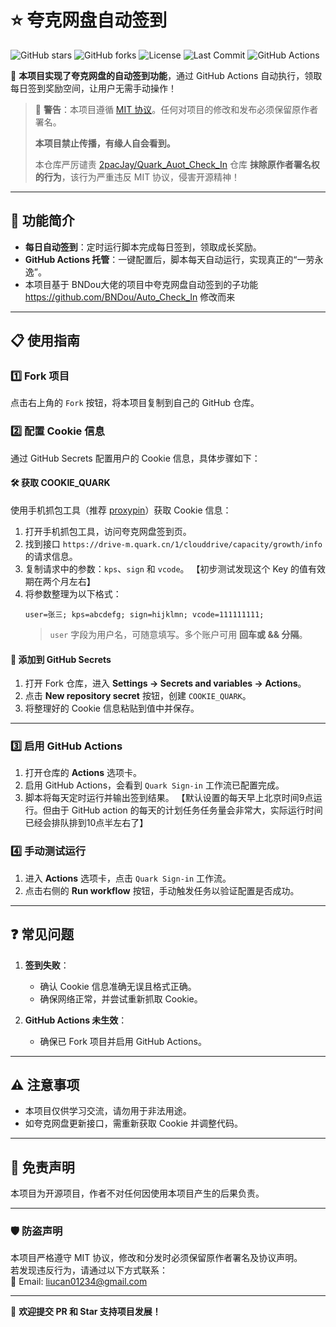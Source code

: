 # ⭐️ 夸克网盘自动签到  
![GitHub stars](https://img.shields.io/github/stars/Liu8Can/Quark_Auot_Check_In)  ![GitHub forks](https://img.shields.io/github/forks/Liu8Can/Quark_Auot_Check_In)  ![License](https://img.shields.io/github/license/Liu8Can/Quark_Auot_Check_In)  ![Last Commit](https://img.shields.io/github/last-commit/Liu8Can/Quark_Auot_Check_In)  ![GitHub Actions](https://github.com/Liu8Can/Quark_Auot_Check_In/actions/workflows/quark_signin.yml/badge.svg)


🎉 **本项目实现了夸克网盘的自动签到功能**，通过 GitHub Actions 自动执行，领取每日签到奖励空间，让用户无需手动操作！  

> 🛑 **警告**：本项目遵循 [MIT 协议](https://opensource.org/licenses/MIT)。任何对项目的修改和发布必须保留原作者署名。
>
> **本项目禁止传播，有缘人自会看到。**
> 
> 本仓库严厉谴责 [2pacJay/Quark_Auot_Check_In](https://github.com/2pacJay/Quark_Auot_Check_In) 仓库 **抹除原作者署名权的行为**，该行为严重违反 MIT 协议，侵害开源精神！  

---

## 🚀 功能简介  
- **每日自动签到**：定时运行脚本完成每日签到，领取成长奖励。  
- **GitHub Actions 托管**：一键配置后，脚本每天自动运行，实现真正的“一劳永逸”。
- 本项目基于 BNDou大佬的项目中夸克网盘自动签到的子功能 https://github.com/BNDou/Auto_Check_In 修改而来 

---

## 📋 使用指南  

### 1️⃣ Fork 项目  
点击右上角的 `Fork` 按钮，将本项目复制到自己的 GitHub 仓库。  

### 2️⃣ 配置 Cookie 信息  
通过 GitHub Secrets 配置用户的 Cookie 信息，具体步骤如下：  

#### 🛠️ 获取 COOKIE_QUARK  
使用手机抓包工具（推荐 [proxypin](https://github.com/wanghongenpin/proxypin)）获取 Cookie 信息：  
1. 打开手机抓包工具，访问夸克网盘签到页。  
2. 找到接口 `https://drive-m.quark.cn/1/clouddrive/capacity/growth/info` 的请求信息。  
3. 复制请求中的参数：`kps`、`sign` 和 `vcode`。  【初步测试发现这个 Key 的值有效期在两个月左右】
4. 将参数整理为以下格式：  
   ```
   user=张三; kps=abcdefg; sign=hijklmn; vcode=111111111;
   ```
   > `user` 字段为用户名，可随意填写。多个账户可用 **回车或 && 分隔**。

#### 🔐 添加到 GitHub Secrets  
1. 打开 Fork 仓库，进入 **Settings -> Secrets and variables -> Actions**。  
2. 点击 **New repository secret** 按钮，创建 `COOKIE_QUARK`。  
3. 将整理好的 Cookie 信息粘贴到值中并保存。  

---

### 3️⃣ 启用 GitHub Actions  
1. 打开仓库的 **Actions** 选项卡。  
2. 启用 GitHub Actions，会看到 `Quark Sign-in` 工作流已配置完成。  
3. 脚本将每天定时运行并输出签到结果。  【默认设置的每天早上北京时间9点运行。但由于 GitHub action 的每天的计划任务任务量会非常大，实际运行时间已经会排队排到10点半左右了】

### 4️⃣ 手动测试运行  
1. 进入 **Actions** 选项卡，点击 `Quark Sign-in` 工作流。  
2. 点击右侧的 **Run workflow** 按钮，手动触发任务以验证配置是否成功。  

---

## ❓ 常见问题  

1. **签到失败**：  
   - 确认 Cookie 信息准确无误且格式正确。  
   - 确保网络正常，并尝试重新抓取 Cookie。  

2. **GitHub Actions 未生效**：  
   - 确保已 Fork 项目并启用 GitHub Actions。  

---

## ⚠️ 注意事项  
- 本项目仅供学习交流，请勿用于非法用途。  
- 如夸克网盘更新接口，需重新获取 Cookie 并调整代码。  

---

## 📜 免责声明  
本项目为开源项目，作者不对任何因使用本项目产生的后果负责。  

---

### 🛡️ 防盗声明  
本项目严格遵守 MIT 协议，修改和分发时必须保留原作者署名及协议声明。  
若发现违反行为，请通过以下方式联系：  
📧 Email: [liucan01234@gmail.com](mailto:liucan01234@gmail.com)  

---  

🎉 **欢迎提交 PR 和 Star 支持项目发展！**  
